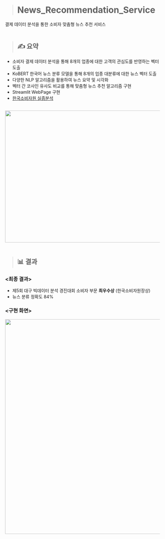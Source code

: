 > # News_Recommendation_Service
결제 데이터 분석을 통한 소비자 맞춤형 뉴스 추천 서비스
<br/>
<br/>

> ## ✍ 요약

- 소비자 결제 데이터 분석을 통해 8개의 업종에 대한 고객의 관심도를 반영하는 벡터 도출
- KoBERT 한국어 뉴스 분류 모델을 통해 8개의 업종 대분류에 대한 뉴스 벡터 도출
- 다양한 NLP 알고리즘을 활용하여 뉴스 요약 및 시각화
- 벡터 간 코사인 유사도 비교를 통해 맞춤형 뉴스 추천 알고리즘 구현
- Streamlit WebPage 구현
- [한국소비자원 실증분석](https://github.com/tgwon/Streamlit_kca)
<br/>

<img src="https://github.com/tgwon/News_Recommendation/assets/102985590/100798eb-165e-4702-91d0-7bdecfe5ab90"  width="760" height="430">
<br/>
<br/>

> ## 📊 결과

### <최종 결과>
- 제5회 대구 빅데이터 분석 경진대회 소비자 부문 **최우수상** (한국소비자원장상)
- 뉴스 분류 정확도 84%


### <구현 화면>
<img src="https://github.com/tgwon/News_Recommendation/assets/102985590/0f356a3b-0702-4988-8e51-69f3cc828969"  width="760" height="700">
